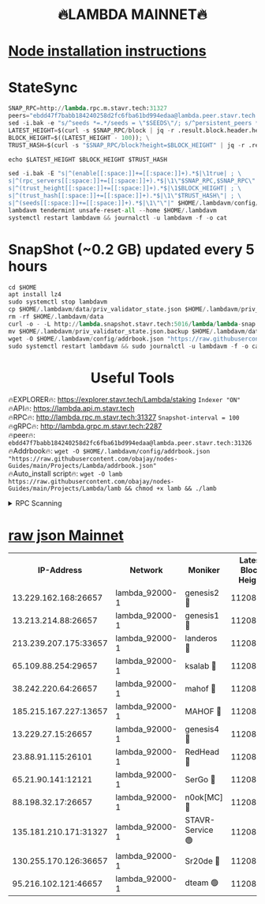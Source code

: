 <h1 align="center"> 🔥LAMBDA MAINNET🔥</h1>


[Node installation instructions](https://github.com/obajay/nodes-Guides/tree/main/Projects/Lambda)
=


# StateSync
```python
SNAP_RPC=http://lambda.rpc.m.stavr.tech:31327
peers="ebdd47f7babb184240258d2fc6fba61bd994edaa@lambda.peer.stavr.tech:31326" 
sed -i.bak -e "s/^seeds *=.*/seeds = \"$SEEDS\"/; s/^persistent_peers *=.*/persistent_peers = \"$PEERS\"/" $HOME/.lambdavm/config/config.toml
LATEST_HEIGHT=$(curl -s $SNAP_RPC/block | jq -r .result.block.header.height); \
BLOCK_HEIGHT=$((LATEST_HEIGHT - 100)); \
TRUST_HASH=$(curl -s "$SNAP_RPC/block?height=$BLOCK_HEIGHT" | jq -r .result.block_id.hash)

echo $LATEST_HEIGHT $BLOCK_HEIGHT $TRUST_HASH

sed -i.bak -E "s|^(enable[[:space:]]+=[[:space:]]+).*$|\1true| ; \
s|^(rpc_servers[[:space:]]+=[[:space:]]+).*$|\1\"$SNAP_RPC,$SNAP_RPC\"| ; \
s|^(trust_height[[:space:]]+=[[:space:]]+).*$|\1$BLOCK_HEIGHT| ; \
s|^(trust_hash[[:space:]]+=[[:space:]]+).*$|\1\"$TRUST_HASH\"| ; \
s|^(seeds[[:space:]]+=[[:space:]]+).*$|\1\"\"|" $HOME/.lambdavm/config/config.toml
lambdavm tendermint unsafe-reset-all --home $HOME/.lambdavm
systemctl restart lambdavm && journalctl -u lambdavm -f -o cat

```
# SnapShot (~0.2 GB) updated every 5 hours
```python
cd $HOME
apt install lz4
sudo systemctl stop lambdavm
cp $HOME/.lambdavm/data/priv_validator_state.json $HOME/.lambdavm/priv_validator_state.json.backup
rm -rf $HOME/.lambdavm/data
curl -o - -L http://lambda.snapshot.stavr.tech:5016/lambda/lambda-snap.tar.lz4 | lz4 -c -d - | tar -x -C $HOME/.lambdavm --strip-components 2
mv $HOME/.lambdavm/priv_validator_state.json.backup $HOME/.lambdavm/data/priv_validator_state.json
wget -O $HOME/.lambdavm/config/addrbook.json "https://raw.githubusercontent.com/obajay/nodes-Guides/main/Projects/Lambda/addrbook.json"
sudo systemctl restart lambdavm && sudo journalctl -u lambdavm -f -o cat
```
 <h1 align="center"> Useful Tools</h1>

🔥EXPLORER🔥:      https://explorer.stavr.tech/Lambda/staking	        `Indexer "ON"` \
🔥API🔥: 			 		 https://lambda.api.m.stavr.tech \
🔥RPC🔥:           http://lambda.rpc.m.stavr.tech:31327	              `Snapshot-interval = 100` \
🔥gRPC🔥:          http://lambda.grpc.m.stavr.tech:2287 \
🔥peer🔥:					 `ebdd47f7babb184240258d2fc6fba61bd994edaa@lambda.peer.stavr.tech:31326` \
🔥Addrbook🔥:    ```wget -O $HOME/.lambdavm/config/addrbook.json "https://raw.githubusercontent.com/obajay/nodes-Guides/main/Projects/Lambda/addrbook.json"``` \
🔥Auto_install script🔥: ```wget -O lamb https://raw.githubusercontent.com/obajay/nodes-Guides/main/Projects/Lambda/lamb && chmod +x lamb && ./lamb```


<details>
<summary>RPC Scanning</summary>

<h2 align="center"> We scan nodes in real time every 4 hours. And we provide the final result of RPC endpoints.
We cannot influence the operation of these nodes in any way. </h2>


```python
If Voting Power is higher than 0 --> then the Node is a validator of the network and may be subject to attack and be a potential threat to the chain.
```
```python
We marked such validators with a red symbol
```

</details>

[raw json Mainnet](https://rpc-check.lambm.stavr.tech/lambm/rpc-lambm-result.json)
=


<table><tr><th>IP-Address</th><th>Network</th><th>Moniker</th><th>Latest Block Height</th><th>Earliest Block Height</th><th>Catching Up</th><th>Tx Index</th><th>Voting Power</th><th>Scan Time</th></tr><tr><td>13.229.162.168:26657</td><td>lambda_92000-1</td><td>genesis2 🔴</td><td>11208601</td><td>1</td><td>False</td><td>on</td><td>16689330</td><td>2024-01-18T20:23:29.181079830UTC</td></tr><tr><td>13.213.214.88:26657</td><td>lambda_92000-1</td><td>genesis1 🔴</td><td>11208602</td><td>1</td><td>False</td><td>on</td><td>107835</td><td>2024-01-18T20:23:34.121244946UTC</td></tr><tr><td>213.239.207.175:33657</td><td>lambda_92000-1</td><td>landeros 🔴</td><td>11208600</td><td>8136001</td><td>False</td><td>off</td><td>1395425</td><td>2024-01-18T20:23:23.115894926UTC</td></tr><tr><td>65.109.88.254:29657</td><td>lambda_92000-1</td><td>ksalab 🔴</td><td>11208602</td><td>8715001</td><td>False</td><td>on</td><td>507955</td><td>2024-01-18T20:23:39.432487652UTC</td></tr><tr><td>38.242.220.64:26657</td><td>lambda_92000-1</td><td>mahof 🔴</td><td>11208597</td><td>10131001</td><td>False</td><td>off</td><td>770350</td><td>2024-01-18T20:23:16.717044620UTC</td></tr><tr><td>185.215.167.227:13657</td><td>lambda_92000-1</td><td>MAHOF 🔴</td><td>11208601</td><td>10134001</td><td>False</td><td>on</td><td>2051510</td><td>2024-01-18T20:23:32.826472643UTC</td></tr><tr><td>13.229.27.15:26657</td><td>lambda_92000-1</td><td>genesis4 🔴</td><td>11208601</td><td>11043001</td><td>False</td><td>on</td><td>9763079</td><td>2024-01-18T20:23:32.488950181UTC</td></tr><tr><td>23.88.91.115:26101</td><td>lambda_92000-1</td><td>RedHead 🔴</td><td>11208600</td><td>11108600</td><td>False</td><td>off</td><td>553202</td><td>2024-01-18T20:23:23.878698455UTC</td></tr><tr><td>65.21.90.141:12121</td><td>lambda_92000-1</td><td>SerGo 🔴</td><td>11208603</td><td>11108603</td><td>False</td><td>off</td><td>10611903</td><td>2024-01-18T20:23:41.907262971UTC</td></tr><tr><td>88.198.32.17:26657</td><td>lambda_92000-1</td><td>n0ok[MC] 🔴</td><td>11208604</td><td>11108604</td><td>False</td><td>off</td><td>1578630</td><td>2024-01-18T20:23:44.875368976UTC</td></tr><tr><td>135.181.210.171:31327</td><td>lambda_92000-1</td><td>STAVR-Service 🟢</td><td>11208602</td><td>11207001</td><td>False</td><td>on</td><td>0</td><td>2024-01-18T20:23:38.662691164UTC</td></tr><tr><td>130.255.170.126:36657</td><td>lambda_92000-1</td><td>Sr20de 🔴</td><td>11208600</td><td>11208001</td><td>False</td><td>off</td><td>675522</td><td>2024-01-18T20:23:23.570805875UTC</td></tr><tr><td>95.216.102.121:46657</td><td>lambda_92000-1</td><td>dteam 🟢</td><td>11208602</td><td>11208001</td><td>False</td><td>off</td><td>0</td><td>2024-01-18T20:23:39.045382016UTC</td></tr></table>

